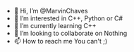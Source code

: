 - 👋 Hi, I’m @MarvinChaves
- 👀 I’m interested in C++, Python or C#
- 🌱 I’m currently learning C++
- 💞️ I’m looking to collaborate on Nothing
- 📫 How to reach me You can't ;)

<!---
MarvinChaves/MarvinChaves is a ✨ special ✨ repository because its `README.md` (this file) appears on your GitHub profile.
You can click the Preview link to take a look at your changes.
--->
